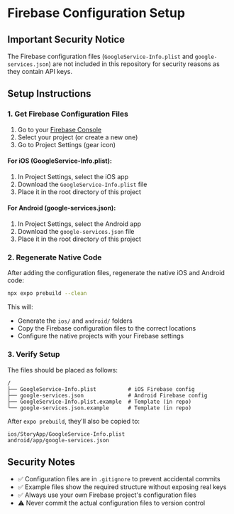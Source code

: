 # Firebase Configuration Setup

## Important Security Notice
The Firebase configuration files (`GoogleService-Info.plist` and `google-services.json`) are not included in this repository for security reasons as they contain API keys.

## Setup Instructions

### 1. Get Firebase Configuration Files

1. Go to your [Firebase Console](https://console.firebase.google.com/)
2. Select your project (or create a new one)
3. Go to Project Settings (gear icon)

#### For iOS (GoogleService-Info.plist):
1. In Project Settings, select the iOS app
2. Download the `GoogleService-Info.plist` file
3. Place it in the root directory of this project

#### For Android (google-services.json):
1. In Project Settings, select the Android app  
2. Download the `google-services.json` file
3. Place it in the root directory of this project

### 2. Regenerate Native Code

After adding the configuration files, regenerate the native iOS and Android code:

```bash
npx expo prebuild --clean
```

This will:
- Generate the `ios/` and `android/` folders
- Copy the Firebase configuration files to the correct locations
- Configure the native projects with your Firebase settings

### 3. Verify Setup

The files should be placed as follows:
```
/
├── GoogleService-Info.plist          # iOS Firebase config
├── google-services.json              # Android Firebase config
├── GoogleService-Info.plist.example  # Template (in repo)
└── google-services.json.example      # Template (in repo)
```

After `expo prebuild`, they'll also be copied to:
```
ios/StoryApp/GoogleService-Info.plist
android/app/google-services.json
```

## Security Notes

- ✅ Configuration files are in `.gitignore` to prevent accidental commits
- ✅ Example files show the required structure without exposing real keys
- ✅ Always use your own Firebase project's configuration files
- ⚠️ Never commit the actual configuration files to version control
